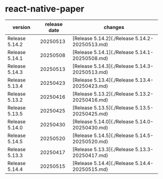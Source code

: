 # react-native-paper	


|version|release date|changes|
|---|---|---|
|Release 5.14.2|20250513|[Release 5.14.2](./Release 5.14.2-20250513.md)|
|Release 5.14.1|20250508|[Release 5.14.1](./Release 5.14.1-20250508.md)|
|Release 5.14.3|20250513|[Release 5.14.3](./Release 5.14.3-20250513.md)|
|Release 5.13.4|20250423|[Release 5.13.4](./Release 5.13.4-20250423.md)|
|Release 5.13.2|20250416|[Release 5.13.2](./Release 5.13.2-20250416.md)|
|Release 5.13.5|20250425|[Release 5.13.5](./Release 5.13.5-20250425.md)|
|Release 5.14.0|20250430|[Release 5.14.0](./Release 5.14.0-20250430.md)|
|Release 5.14.5|20250520|[Release 5.14.5](./Release 5.14.5-20250520.md)|
|Release 5.13.3|20250417|[Release 5.13.3](./Release 5.13.3-20250417.md)|
|Release 5.14.4|20250515|[Release 5.14.4](./Release 5.14.4-20250515.md)|
